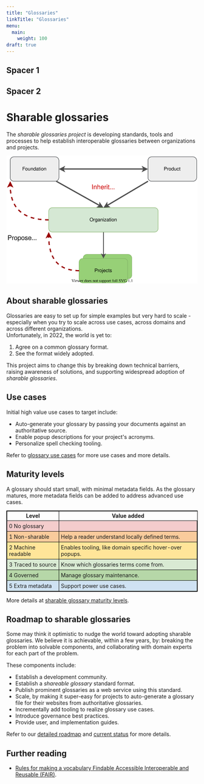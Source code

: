 ```yaml
---
title: "Glossaries"
linkTitle: "Glossaries"
menu:
  main:
    weight: 100
draft: true
---
```


## Spacer 1

## Spacer 2

# Sharable glossaries

The _sharable glossaries project_ is developing standards, tools and processes to help establish interoperable glossaries between organizations and projects.

![Glossaries inheriting terms from authoritative glossaries, and suggesting terms to the source.](images/glossaries-inherited-terms.svg "Glossary inheriting terms.")

## About sharable glossaries

Glossaries are easy to set up for simple examples but very hard to scale - especially when you try to scale across use cases, across domains and across different organizations.  
Unfortunately, in 2022, the world is yet to:

1.  Agree on a common glossary format.
1.  See the format widely adopted.

This project aims to change this by breaking down technical barriers, raising awareness of solutions, and supporting widespread adoption of _sharable glossaries_.

## Use cases

Initial high value use cases to target include:

+   Auto-generate your glossary by passing your documents against an authoritative source.
+   Enable popup descriptions for your project's acronyms.
+   Personalize spell checking tooling.

Refer to [glossary use cases](https://docs.google.com/document/d/1k-vRxjMUUsqc5XuxcVdmtKEsm7iOeHZWFArRnNQiLoU/edit#heading=h.frroqlwgaa8o) for more use cases and more details.

## Maturity levels

A glossary should start small, with minimal metadata fields. As the glossary matures, more metadata fields can be added to address advanced use cases. 

<style>
table {
  border-collapse:collapse;
  border:1px solid #ccc;
}
tbody, tr, td {
  border:inherit;
  border-collapse:inherit;
  vertical-align: text-top;
}
td {
  padding:5px;
}
.style0 {
  border-collapse:collapse;
  border:1px solid #000000
}
.style1 {
  background-color:#f4cccc;
}
.style2 {
  background-color:#f9cb9c;
}
.style3 {
  background-color:#ffe599;
}
.style4 {
  background-color:#d9ead3;
}
.style5 {
  background-color:#b6d7a8;
}
.style6 {
  background-color:#cfe2f3;
}
</style>
<table class="style0">
<thead>
<tr>
<th class="style0"><strong>Level</strong></th>
<th><strong>Value added</strong></th>
</tr>
</thead>
<tbody>
<tr>
<td class="style1">0 No glossary</td>
<td class="style1"></td>
</tr>
<tr>
<td class="style2">1 Non-sharable</td>
<td class="style2">Help a reader understand locally defined terms.</td>
</tr>
<tr>
<td class="style3">2 Machine readable</td>
<td class="style3">Enables tooling, like domain specific hover-over popups.</td>
</tr>
<tr>
<td class="style4">3 Traced to source</td>
<td class="style4">Know which glossaries terms come from.</td>
</tr>
<tr>
<td class="style5">4 Governed</td>
<td class="style5">Manage glossary maintenance.</td>
</tr>
<tr>
<td class="style6">5 Extra metadata</td>
<td class="style6">Support power use cases.</td>
</tr>
</tbody>
</table>

More details at [sharable glossary maturity levels](https://docs.google.com/document/d/1S7wfpf7ofdgz4v7BoVNT5uSkmWD9wcdZm0wopEXIO5M/).

## Roadmap to sharable glossaries

Some may think it optimistic to nudge the world toward adopting sharable glossaries. We believe it is achievable, within a few years, by: breaking the problem into solvable components, and collaborating with domain experts for each part of the problem.

These components include:

+   Establish a development community.
+   Establish a _shareable glossary_ standard format.
+   Publish prominent glossaries as a web service using this standard.
+   Scale, by making it super-easy for projects to auto-generate a glossary file for their websites from authoritative glossaries.
+   Incrementally add tooling to realize glossary use cases.
+   Introduce governance best practices.
+   Provide user, and implementation guides.

Refer to our [detailed roadmap](https://docs.google.com/document/d/1kPK5VgCX01Q5EKdN0zvRM-7ua0KiF-BfDZ9POQJXgrA/) and [current status](#heading=h.12kckmkaup3e) for more details.

## Further reading

+   [Rules for making a vocabulary Findable Accessible Interoperable and Reusable (FAIR)](https://journals.plos.org/ploscompbiol/article?id=10.1371/journal.pcbi.1009041).


